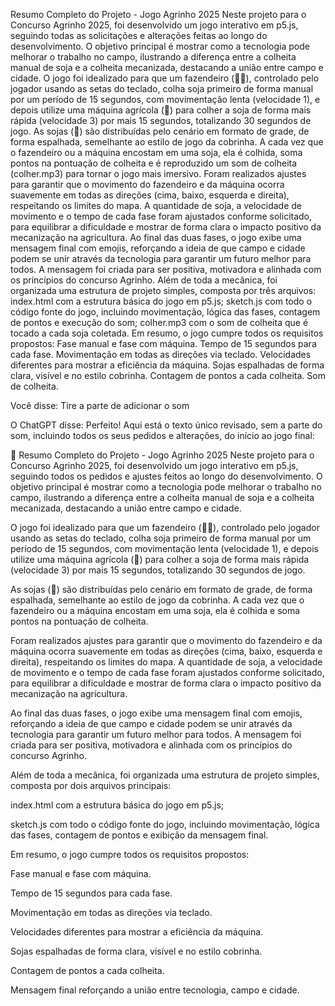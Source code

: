 Resumo Completo do Projeto - Jogo Agrinho 2025
Neste projeto para o Concurso Agrinho 2025, foi desenvolvido um jogo interativo em p5.js, seguindo todas as solicitações e alterações feitas ao longo do desenvolvimento. O objetivo principal é mostrar como a tecnologia pode melhorar o trabalho no campo, ilustrando a diferença entre a colheita manual de soja e a colheita mecanizada, destacando a união entre campo e cidade.
O jogo foi idealizado para que um fazendeiro (👨‍🌾), controlado pelo jogador usando as setas do teclado, colha soja primeiro de forma manual por um período de 15 segundos, com movimentação lenta (velocidade 1), e depois utilize uma máquina agrícola (🚜) para colher a soja de forma mais rápida (velocidade 3) por mais 15 segundos, totalizando 30 segundos de jogo.
As sojas (🌱) são distribuídas pelo cenário em formato de grade, de forma espalhada, semelhante ao estilo de jogo da cobrinha. A cada vez que o fazendeiro ou a máquina encostam em uma soja, ela é colhida, soma pontos na pontuação de colheita e é reproduzido um som de colheita (colher.mp3) para tornar o jogo mais imersivo.
Foram realizados ajustes para garantir que o movimento do fazendeiro e da máquina ocorra suavemente em todas as direções (cima, baixo, esquerda e direita), respeitando os limites do mapa. A quantidade de soja, a velocidade de movimento e o tempo de cada fase foram ajustados conforme solicitado, para equilibrar a dificuldade e mostrar de forma clara o impacto positivo da mecanização na agricultura.
Ao final das duas fases, o jogo exibe uma mensagem final com emojis, reforçando a ideia de que campo e cidade podem se unir através da tecnologia para garantir um futuro melhor para todos. A mensagem foi criada para ser positiva, motivadora e alinhada com os princípios do concurso Agrinho.
Além de toda a mecânica, foi organizada uma estrutura de projeto simples, composta por três arquivos:
index.html com a estrutura básica do jogo em p5.js;
sketch.js com todo o código fonte do jogo, incluindo movimentação, lógica das fases, contagem de pontos e execução do som;
colher.mp3 com o som de colheita que é tocado a cada soja coletada.
Em resumo, o jogo cumpre todos os requisitos propostos:
Fase manual e fase com máquina.
Tempo de 15 segundos para cada fase.
Movimentação em todas as direções via teclado.
Velocidades diferentes para mostrar a eficiência da máquina.
Sojas espalhadas de forma clara, visível e no estilo cobrinha.
Contagem de pontos a cada colheita.
Som de colheita.







Você disse:
Tire a parte de adicionar o som


O ChatGPT disse:
Perfeito! Aqui está o texto único revisado, sem a parte do som, incluindo todos os seus pedidos e alterações, do início ao jogo final:

📜 Resumo Completo do Projeto - Jogo Agrinho 2025
Neste projeto para o Concurso Agrinho 2025, foi desenvolvido um jogo interativo em p5.js, seguindo todos os pedidos e ajustes feitos ao longo do desenvolvimento. O objetivo principal é mostrar como a tecnologia pode melhorar o trabalho no campo, ilustrando a diferença entre a colheita manual de soja e a colheita mecanizada, destacando a união entre campo e cidade.

O jogo foi idealizado para que um fazendeiro (👨‍🌾), controlado pelo jogador usando as setas do teclado, colha soja primeiro de forma manual por um período de 15 segundos, com movimentação lenta (velocidade 1), e depois utilize uma máquina agrícola (🚜) para colher a soja de forma mais rápida (velocidade 3) por mais 15 segundos, totalizando 30 segundos de jogo.

As sojas (🌱) são distribuídas pelo cenário em formato de grade, de forma espalhada, semelhante ao estilo de jogo da cobrinha. A cada vez que o fazendeiro ou a máquina encostam em uma soja, ela é colhida e soma pontos na pontuação de colheita.

Foram realizados ajustes para garantir que o movimento do fazendeiro e da máquina ocorra suavemente em todas as direções (cima, baixo, esquerda e direita), respeitando os limites do mapa. A quantidade de soja, a velocidade de movimento e o tempo de cada fase foram ajustados conforme solicitado, para equilibrar a dificuldade e mostrar de forma clara o impacto positivo da mecanização na agricultura.

Ao final das duas fases, o jogo exibe uma mensagem final com emojis, reforçando a ideia de que campo e cidade podem se unir através da tecnologia para garantir um futuro melhor para todos. A mensagem foi criada para ser positiva, motivadora e alinhada com os princípios do concurso Agrinho.

Além de toda a mecânica, foi organizada uma estrutura de projeto simples, composta por dois arquivos principais:

index.html com a estrutura básica do jogo em p5.js;

sketch.js com todo o código fonte do jogo, incluindo movimentação, lógica das fases, contagem de pontos e exibição da mensagem final.

Em resumo, o jogo cumpre todos os requisitos propostos:

Fase manual e fase com máquina.

Tempo de 15 segundos para cada fase.

Movimentação em todas as direções via teclado.

Velocidades diferentes para mostrar a eficiência da máquina.

Sojas espalhadas de forma clara, visível e no estilo cobrinha.

Contagem de pontos a cada colheita.

Mensagem final reforçando a união entre tecnologia, campo e cidade.
